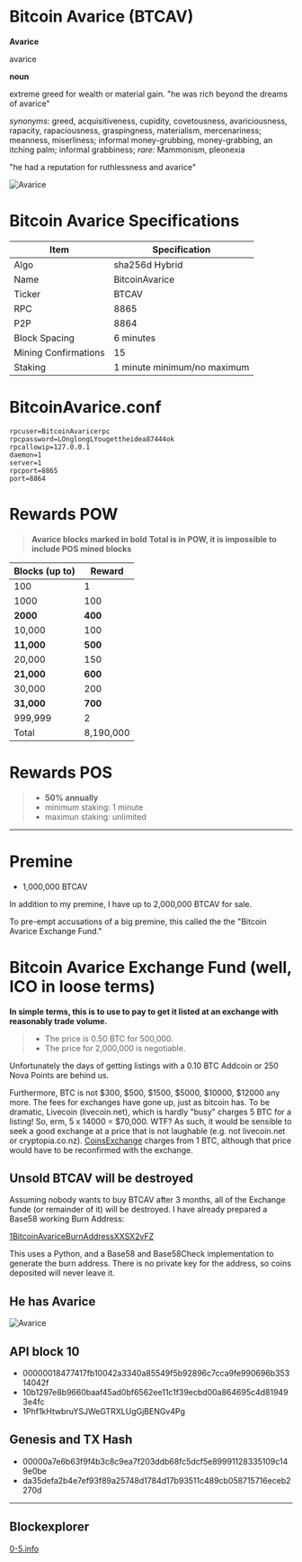 # Bitcoin Avarice (BTCAV)

**Avarice**

avarice 

**noun**

extreme greed for wealth or material gain. "he was rich beyond the dreams of avarice"

*synonyms*: greed, acquisitiveness, cupidity, covetousness, avariciousness, rapacity, rapaciousness, graspingness, materialism, mercenariness; meanness, miserliness; informal money-grubbing, money-grabbing, an itching palm; informal grabbiness; *rare:* Mammonism, pleonexia

"he had a reputation for ruthlessness and avarice"


![Avarice](https://cdn.pbrd.co/images/H2MviAo.png)


# Bitcoin Avarice Specifications


Item        |  Specification     |     
 --------  |  --------   
Algo         |  sha256d Hybrid   | 
Name      |  BitcoinAvarice    | 
Ticker       |  BTCAV    |
RPC       |  8865  | 
P2P       |  8864    |
Block Spacing       |  6 minutes    |
Mining Confirmations       |  15    |
Staking       |  1 minute minimum/no maximum    |



# BitcoinAvarice.conf

    rpcuser=BitcoinAvaricerpc
    rpcpassword=LOnglongLYougettheidea87444ok
    rpcallowip=127.0.0.1
    daemon=1
    server=1 
    rpcport=8865 
    port=8864


# Rewards POW


> **Avarice blocks marked in bold**
> **Total is in POW, it is impossible to include POS mined blocks**

Blocks (up to)        |  Reward     |     
 --------  |  --------   
100         |  1  | 
1000      |  100    | 
**2000**       |  **400**    |
10,000       |  100  | 
**11,000**       |  **500**    | 
20,000       |  150     |
**21,000**       |  **600**    | 
30,000       |  200    | 
**31,000**       |  **700**    | 
999,999       |  2       |
Total       |   8,190,000      |




# Rewards POS


> - **50% annually**
> - minimum staking: 1 minute
> - maximun staking: unlimited


------

# Premine

- 1,000,000 BTCAV

In addition to my premine, I have up to 2,000,000 BTCAV for sale. 

To pre-empt accusations of a big premine, this called the the "Bitcoin Avarice Exchange Fund."


# Bitcoin Avarice Exchange Fund (well, ICO in loose terms)


**In simple terms, this is to use to pay to get it listed at an exchange with reasonably trade volume.**

>- The price is 0.50 BTC for 500,000. 
>- The price for 2,000,000 is negotiable.


Unfortunately the days of getting listings with a 0.10 BTC Addcoin or 250 Nova Points are behind us.

Furthermore, BTC is not $300, $500, $1500, $5000, $10000, $12000 any more. The fees for exchanges have gone up, just as bitcoin has. To be dramatic, Livecoin (livecoin.net), which is hardly "busy" charges 5 BTC for a listing! So, erm, 5 x 14000 = $70,000. WTF?
As such, it would be sensible to seek a good exchange at a price that is not laughable (e.g. not livecoin.net or cryptopia.co.nz). [CoinsExchange](https://www.coinexchange.io/) charges from 1 BTC, although that price would have to be reconfirmed with the exchange.


## Unsold BTCAV will be destroyed


Assuming nobody wants to buy BTCAV after 3 months, all of the Exchange funde (or remainder of it) will be destroyed. I have already prepared a Base58  working Burn Address:


[1BitcoinAvariceBurnAddressXXSX2vFZ](http://0-5.info/address/1BitcoinAvariceBurnAddressXXSX2vFZ:3001)


This uses a Python, and a Base58 and Base58Check implementation to generate the burn address. There is no private key for the address, so coins deposited will never leave it.



## He has Avarice

![Avarice](https://cdn.pbrd.co/images/H2mT1iU.png)



## API block 10

- 00000018477417fb10042a3340a85549f5b92896c7cca9fe990696b35314042f
- 10b1297e8b9660baaf45ad0bf6562ee11c1f39ecbd00a864695c4d819493e4fc
- 1Phf1kHtwbruYSJWeGTRXLUgGjBENGv4Pg


## Genesis and TX Hash

- 00000a7e6b63f9f4b3c8c9ea7f203ddb68fc5dcf5e89991128335109c149e0be
- da35defa2b4e7ef93f89a25748d1784d17b93511c489cb058715716eceb2270d

-----

## Blockexplorer

[0-5.info](http://0-5.info:3001)



